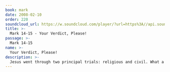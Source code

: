 ```yaml
---
book: mark
date: 2008-02-10
order: 220
soundcloud_url: https://w.soundcloud.com/player/?url=https%3A//api.soundcloud.com/tracks/
title: >-
  Mark 14-15 - Your Verdict, Please!
passage: >-
  Mark 14-15
name: >-
  Your Verdict, Please!
description: >-
  Jesus went through two principal trials: religious and civil. What a mockery of justice. There is also a third trial that is still in progress.
---
```


